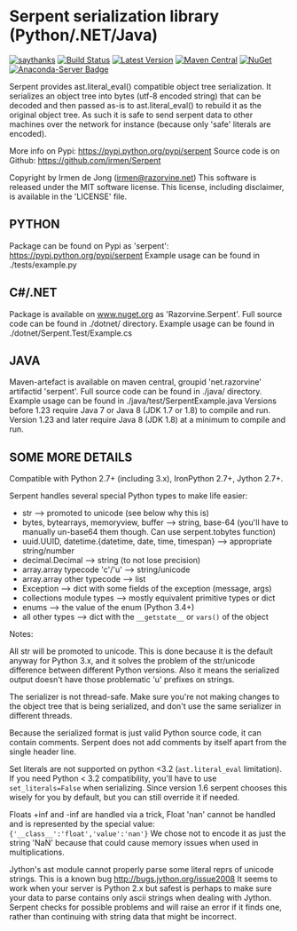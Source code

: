 Serpent serialization library (Python/.NET/Java)
================================================

[![saythanks](https://img.shields.io/badge/say-thanks-ff69b4.svg)](https://saythanks.io/to/irmen)
[![Build Status](https://travis-ci.org/irmen/Serpent.svg?branch=master)](https://travis-ci.org/irmen/Serpent)
[![Latest Version](https://img.shields.io/pypi/v/Serpent.svg)](https://pypi.python.org/pypi/Serpent/)
[![Maven Central](https://img.shields.io/maven-central/v/net.razorvine/serpent.svg)](http://search.maven.org/#search|ga|1|g%3A%22net.razorvine%22%20AND%20a%3A%22serpent%22)
[![NuGet](https://img.shields.io/nuget/v/Razorvine.Serpent.svg)](https://www.nuget.org/packages/Razorvine.Serpent/)
[![Anaconda-Server Badge](https://anaconda.org/conda-forge/serpent/badges/version.svg)](https://anaconda.org/conda-forge/serpent)

Serpent provides ast.literal_eval() compatible object tree serialization.
It serializes an object tree into bytes (utf-8 encoded string) that can be decoded and then
passed as-is to ast.literal_eval() to rebuild it as the original object tree.
As such it is safe to send serpent data to other machines over the network for instance
(because only 'safe' literals are encoded).

More info on Pypi: https://pypi.python.org/pypi/serpent
Source code is on Github: https://github.com/irmen/Serpent

Copyright by Irmen de Jong (irmen@razorvine.net)
This software is released under the MIT software license.
This license, including disclaimer, is available in the 'LICENSE' file.


PYTHON
------
Package can be found on Pypi as 'serpent': https://pypi.python.org/pypi/serpent
Example usage can be found in ./tests/example.py


C#/.NET
-------
Package is available on www.nuget.org as 'Razorvine.Serpent'.
Full source code can be found in ./dotnet/ directory.
Example usage can be found in ./dotnet/Serpent.Test/Example.cs


JAVA
----
Maven-artefact is available on maven central, groupid 'net.razorvine' artifactid 'serpent'.
Full source code can be found in ./java/ directory.
Example usage can be found in ./java/test/SerpentExample.java
Versions before 1.23 require Java 7 or Java 8 (JDK 1.7 or 1.8) to compile and run.
Version 1.23 and later require Java 8 (JDK 1.8) at a minimum to compile and run.


SOME MORE DETAILS
-----------------
Compatible with Python 2.7+ (including 3.x), IronPython 2.7+, Jython 2.7+.

Serpent handles several special Python types to make life easier:

 - str  --> promoted to unicode (see below why this is)
 - bytes, bytearrays, memoryview, buffer  --> string, base-64
   (you'll have to manually un-base64 them though. Can use serpent.tobytes function)
 - uuid.UUID, datetime.{datetime, date, time, timespan}  --> appropriate string/number
 - decimal.Decimal  --> string (to not lose precision)
 - array.array typecode 'c'/'u' --> string/unicode
 - array.array other typecode --> list
 - Exception  --> dict with some fields of the exception (message, args)
 - collections module types  --> mostly equivalent primitive types or dict
 - enums --> the value of the enum (Python 3.4+)
 - all other types  --> dict with the ``__getstate__`` or ``vars()`` of the object

Notes:

All str will be promoted to unicode. This is done because it is the
default anyway for Python 3.x, and it solves the problem of the str/unicode
difference between different Python versions. Also it means the serialized
output doesn't have those problematic 'u' prefixes on strings.

The serializer is not thread-safe. Make sure you're not making changes
to the object tree that is being serialized, and don't use the same
serializer in different threads.

Because the serialized format is just valid Python source code, it can
contain comments. Serpent does not add comments by itself apart from the
single header line.

Set literals are not supported on python <3.2 (``ast.literal_eval``
limitation). If you need Python < 3.2 compatibility, you'll have to use
``set_literals=False`` when serializing. Since version 1.6 serpent chooses
this wisely for you by default, but you can still override it if needed.

Floats +inf and -inf are handled via a trick, Float 'nan' cannot be handled
and is represented by the special value:  ``{'__class__':'float','value':'nan'}``
We chose not to encode it as just the string 'NaN' because that could cause
memory issues when used in multiplications.

Jython's ast module cannot properly parse some literal reprs of unicode strings.
This is a known bug http://bugs.jython.org/issue2008
It seems to work when your server is Python 2.x but safest is perhaps to make
sure your data to parse contains only ascii strings when dealing with Jython.
Serpent checks for possible problems and will raise an error if it finds one,
rather than continuing with string data that might be incorrect.
